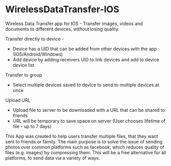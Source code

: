 # WirelessDataTransfer-IOS
Wireless Data Transfer app for IOS - Transfer images, videos and documents to different devices, without losing quality.

Transfer directly to device -
  - Device has a UID that can be added from other devices with the app (IOS/Android/Windows)
  - Add device by adding receivers UID to link devices and add to device device list

Transfer to group
  - Select multiple devices saved to device to send to multiple devices at once

Upload URL
  - Upload file to server to be downloaded with a URL that can be shared to friends
  - URL will be temporary to save space on server (User chooses lifetime of file - up to 7 days)
 
 This App was created to help users transfer multiple files, that they want sent to friends or family. The main purpose is to solve the issue of sending photos over common platforms such as facebook, which reduces quality of files (e.g. images) by compressing them. This will be a free alternative for all platforms, to send data via a variety of ways.
